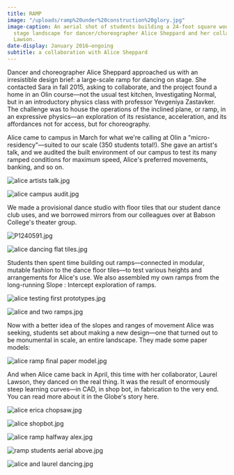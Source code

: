 ```yaml
---
title: RAMP
image: "/uploads/ramp%20under%20construction%20glory.jpg"
image-caption: An aerial shot of students building a 24-foot square wooden ramp, a
  stage landscape for dancer/choreographer Alice Sheppard and her collaborator, Laurel
  Lawson.
date-display: January 2016—ongoing
subtitle: a collaboration with Alice Sheppard
---
```


Dancer and choreographer Alice Sheppard approached us with an irresistible design brief: a large-scale ramp for dancing on stage. She contacted Sara in fall 2015, asking to collaborate, and the project found a home in an Olin course—not the usual test kitchen, Investigating Normal, but in an introductory physics class with professor Yevgeniya Zastavker. The challenge was to house the operations of the inclined plane, or ramp, in an expressive physics—an exploration of its resistance, acceleration, and its affordances not for access, but for choreography. 

Alice came to campus in March for what we're calling at Olin a "micro-residency"—suited to our scale (350 students total!). She gave an artist's talk, and we audited the built environment of our campus to test its many ramped conditions for maximum speed, Alice's preferred movements, banking, and so on.

![alice artists talk.jpg](/uploads/alice%2520artists%2520talk.jpg)

![alice campus audit.jpg](/uploads/alice%2520campus%2520audit.jpg)

We made a provisional dance studio with floor tiles that our student dance club uses, and we borrowed mirrors from our colleagues over at Babson College's theater group.

![P1240591.jpg](/uploads/P1240591.jpg)

![alice dancing flat tiles.jpg](/uploads/alice%2520dancing%2520flat%2520tiles.jpg)

Students then spent time building out ramps—connected in modular, mutable fashion to the dance floor tiles—to test various heights and arrangements for Alice's use. We also assembled my own ramps from the long-running Slope : Intercept exploration of ramps.

![alice testing first prototypes.jpg](/uploads/alice%2520testing%2520first%2520prototypes.jpg)

![alice and two ramps.jpg](/uploads/alice%2520and%2520two%2520ramps.jpg)

Now with a better idea of the slopes and ranges of movement Alice was seeking, students set about making a new design—one that turned out to be monumental in scale, an entire landscape. They made some paper models:

![alice ramp final paper model.jpg](/uploads/alice%2520ramp%2520final%2520paper%2520model.jpg)

And when Alice came back in April, this time with her collaborator, Laurel Lawson, they danced on the real thing. It was the result of enormously steep learning curves—in CAD, in shop bot, in fabrication to the very end. You can read more about it in the Globe's story here.

![alice erica chopsaw.jpg](/uploads/alice%2520erica%2520chopsaw.jpg)

![alice shopbot.jpg](/uploads/alice%2520shopbot.jpg)

![alice ramp halfway alex.jpg](/uploads/alice%2520ramp%2520halfway%2520alex.jpg)

![ramp students aerial above.jpg](/uploads/ramp%2520students%2520aerial%2520above.jpg)

![alice and laurel dancing.jpg](/uploads/alice%2520and%2520laurel%2520dancing.jpg)


